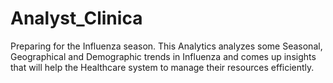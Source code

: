 # Analyst_Clinica
Preparing for the Influenza season. This Analytics analyzes some Seasonal, Geographical and Demographic trends in Influenza and comes up insights that will help the Healthcare system to manage their resources efficiently.
